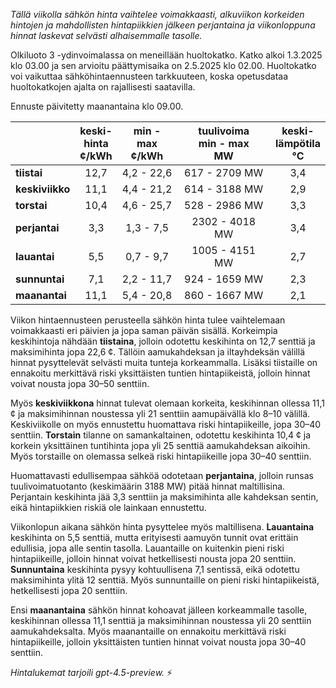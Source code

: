 *Tällä viikolla sähkön hinta vaihtelee voimakkaasti, alkuviikon korkeiden hintojen ja mahdollisten hintapiikkien jälkeen perjantaina ja viikonloppuna hinnat laskevat selvästi alhaisemmalle tasolle.*

Olkiluoto 3 -ydinvoimalassa on meneillään huoltokatko. Katko alkoi 1.3.2025 klo 03.00 ja sen arvioitu päättymisaika on 2.5.2025 klo 02.00. Huoltokatko voi vaikuttaa sähköhintaennusteen tarkkuuteen, koska opetusdataa huoltokatkojen ajalta on rajallisesti saatavilla.

Ennuste päivitetty maanantaina klo 09.00.

|             | keski-<br>hinta<br>¢/kWh | min - max<br>¢/kWh | tuulivoima<br>min - max<br>MW | keski-<br>lämpötila<br>°C |
|:------------|:------------------------:|:------------------:|:----------------------------:|:--------------------------:|
| **tiistai** |           12,7           |     4,2 - 22,6     |        617 - 2709 MW         |            3,4             |
| **keskiviikko** |       11,1           |     4,4 - 21,2     |        614 - 3188 MW         |            2,9             |
| **torstai** |           10,4           |     4,6 - 25,7     |        528 - 2986 MW         |            3,3             |
| **perjantai** |          3,3           |     1,3 - 7,5      |       2302 - 4018 MW         |            3,4             |
| **lauantai** |           5,5           |     0,7 - 9,7      |       1005 - 4151 MW         |            2,7             |
| **sunnuntai** |          7,1           |     2,2 - 11,7     |        924 - 1659 MW         |            2,3             |
| **maanantai** |         11,1           |     5,4 - 20,8     |        860 - 1667 MW         |            2,1             |

Viikon hintaennusteen perusteella sähkön hinta tulee vaihtelemaan voimakkaasti eri päivien ja jopa saman päivän sisällä. Korkeimpia keskihintoja nähdään **tiistaina**, jolloin odotettu keskihinta on 12,7 senttiä ja maksimihinta jopa 22,6 ¢. Tällöin aamukahdeksan ja iltayhdeksän välillä hinnat pysyttelevät selvästi muita tunteja korkeammalla. Lisäksi tiistaille on ennakoitu merkittävä riski yksittäisten tuntien hintapiikeistä, jolloin hinnat voivat nousta jopa 30–50 senttiin.

Myös **keskiviikkona** hinnat tulevat olemaan korkeita, keskihinnan ollessa 11,1 ¢ ja maksimihinnan noustessa yli 21 senttiin aamupäivällä klo 8–10 välillä. Keskiviikolle on myös ennustettu huomattava riski hintapiikeille, jopa 30–40 senttiin. **Torstain** tilanne on samankaltainen, odotettu keskihinta 10,4 ¢ ja korkein yksittäinen tuntihinta jopa yli 25 senttiä aamukahdeksan aikoihin. Myös torstaille on olemassa selkeä riski hintapiikeille jopa 30–40 senttiin.

Huomattavasti edullisempaa sähköä odotetaan **perjantaina**, jolloin runsas tuulivoimatuotanto (keskimäärin 3188 MW) pitää hinnat maltillisina. Perjantain keskihinta jää 3,3 senttiin ja maksimihinta alle kahdeksan sentin, eikä hintapiikkien riskiä ole lainkaan ennustettu.

Viikonlopun aikana sähkön hinta pysyttelee myös maltillisena. **Lauantaina** keskihinta on 5,5 senttiä, mutta erityisesti aamuyön tunnit ovat erittäin edullisia, jopa alle sentin tasolla. Lauantaille on kuitenkin pieni riski hintapiikeille, jolloin hinnat voivat hetkellisesti nousta jopa 20 senttiin. **Sunnuntaina** keskihinta pysyy kohtuullisena 7,1 sentissä, eikä odotettu maksimihinta ylitä 12 senttiä. Myös sunnuntaille on pieni riski hintapiikeistä, hetkellisesti jopa 20 senttiin.

Ensi **maanantaina** sähkön hinnat kohoavat jälleen korkeammalle tasolle, keskihinnan ollessa 11,1 senttiä ja maksimihinnan noustessa yli 20 senttiin aamukahdeksalta. Myös maanantaille on ennakoitu merkittävä riski hintapiikeille, jolloin yksittäisten tuntien hinnat voivat nousta jopa 30–40 senttiin.

*Hintalukemat tarjoili gpt-4.5-preview.* ⚡
